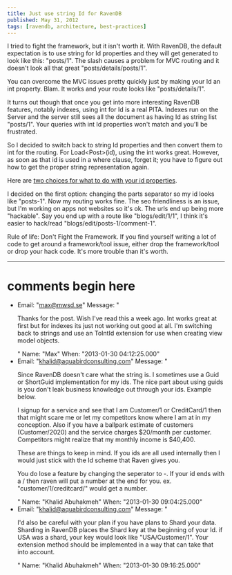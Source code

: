 ```yaml
---
title: Just use string Id for RavenDB
published: May 31, 2012
tags: [ravendb, architecture, best-practices]
---
```


I tried to fight the framework, but it isn't worth it. With RavenDB, the default expectation is to use string for Id properties and they will get generated to look like this: "posts/1". The slash causes a problem for MVC routing and it doesn't look all that great "posts/details/posts/1".

You can overcome the MVC issues pretty quickly just by making your Id an int property. Blam. It works and your route looks like "posts/details/1".

It turns out though that once you get into more interesting RavenDB features, notably indexes, using int for Id is a real PITA. Indexes run on the Server and the server still sees all the document as having Id as string list "posts/1". Your queries with int Id properties won't match and you'll be frustrated.

So I decided to switch back to string Id properties and then convert them to int for the routing. For Load&lt;Post&gt;(id), using the int works great. However, as soon as that id is used in a where clause, forget it; you have to figure out how to get the proper string representation again.

Here are [two choices for what to do with your id properties][ravenid]. 

I decided on the first option: changing the parts separator so my id looks like "posts-1". Now my routing works fine. The seo friendliness is an issue, but I'm working on apps not websites so it's ok. The urls end up being more "hackable". Say you end up with a route like "blogs/edit/1/1", I think it's easier to hack/read "blogs/edit/posts-1/comment-1".

Rule of life: Don't Fight the Framework. If you find yourself writing a lot of code to get around a framework/tool issue, either drop the framework/tool or drop your hack code. It's more trouble than it's worth.

[ravenid]: https://weblogs.asp.net/shijuvarghese/archive/2010/06/04/how-to-work-ravendb-id-with-asp-net-mvc-routes.aspx

---
# comments begin here

- Email: "max@mwsd.se"
  Message: "<p>Thanks for the post. Wish I've read this a week ago. Int works great at first but for indexes its just not working out good at all. I'm switching back to strings and use an ToIntId extension for use when creating view model objects.</p>"
  Name: "Max"
  When: "2013-01-30 04:12:25.000"
- Email: "khalid@aquabirdconsulting.com"
  Message: "<p>Since RavenDB doesn't care what the string is. I sometimes use a Guid or ShortGuid implementation for my ids. The nice part about using guids is you don't leak business knowledge out through your ids. Example below.</p><p>I signup for a service and see that I am Customer/1 or CreditCard/1 then that might scare me or let my competitors know where I am at in my conception. Also if you have a ballpark estimate of customers (Customer/2020) and the service charges $20/month per customer. Competitors might realize that my monthly income is $40,400.</p><p>These are things to keep in mind. If you ids are all used internally then I would just stick with the Id scheme that Raven gives you.</p><p>You do lose a feature by changing the seperator to -. If your id ends with a / then raven will put a number at the end for you. ex. \"customer/1/creditcard/\" would get a number.</p>"
  Name: "Khalid Abuhakmeh"
  When: "2013-01-30 09:04:25.000"
- Email: "khalid@aquabirdconsulting.com"
  Message: "<p>I'd also be careful with your plan if you have plans to Shard your data. Sharding in RavenDB places the Shard key at the beginning of your Id. if USA was a shard, your key would look like \"USA/Customer/1\". Your extension method should be implemented in a way that can take that into account.</p>"
  Name: "Khalid Abuhakmeh"
  When: "2013-01-30 09:16:25.000"